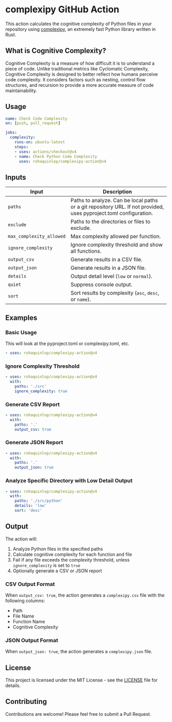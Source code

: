 # complexipy GitHub Action

This action calculates the cognitive complexity of Python files in your repository using [complexipy](https://rohaquinlop.github.io/complexipy/), an extremely fast Python library written in Rust.

## What is Cognitive Complexity?

Cognitive Complexity is a measure of how difficult it is to understand a piece of code. Unlike traditional metrics like Cyclomatic Complexity, Cognitive Complexity is designed to better reflect how humans perceive code complexity. It considers factors such as nesting, control flow structures, and recursion to provide a more accurate measure of code maintainability.

## Usage

```yaml
name: Check Code Complexity
on: [push, pull_request]

jobs:
  complexity:
    runs-on: ubuntu-latest
    steps:
    - uses: actions/checkout@v4
    - name: Check Python Code Complexity
      uses: rohaquinlop/complexipy-action@v4
```

## Inputs

| Input                    | Description                                                                                       |
| ------------------------ | ------------------------------------------------------------------------------------------------- |
| `paths`                  | Paths to analyze. Can be local paths or a git repository URL. If not provided, uses pyproject.toml configuration. |
| `exclude`                | Paths to the directories or files to exclude.                                                     |
| `max_complexity_allowed` | Max complexity allowed per function.                                                              |
| `ignore_complexity`      | Ignore complexity threshold and show all functions.                                               |
| `output_csv`             | Generate results in a CSV file.                                                                   |
| `output_json`            | Generate results in a JSON file.                                                                  |
| `details`                | Output detail level (`low` or `normal`).                                                          |
| `quiet`                  | Suppress console output.                                                                          |
| `sort`                   | Sort results by complexity (`asc`, `desc`, or `name`).                                            |

## Examples

### Basic Usage

This will look at the pyproject.toml or complexipy.toml, etc.

```yaml
- uses: rohaquinlop/complexipy-action@v4
```

### Ignore Complexity Threshold

```yaml
- uses: rohaquinlop/complexipy-action@v4
  with:
    paths: './src'
    ignore_complexity: true
```

### Generate CSV Report

```yaml
- uses: rohaquinlop/complexipy-action@v4
  with:
    paths: '.'
    output_csv: true
```

### Generate JSON Report
```yaml
- uses: rohaquinlop/complexipy-action@v4
  with:
    paths: '.'
    output_json: true
```

### Analyze Specific Directory with Low Detail Output

```yaml
- uses: rohaquinlop/complexipy-action@v4
  with:
    paths: './src/python'
    details: 'low'
    sort: 'desc'
```

## Output

The action will:
1. Analyze Python files in the specified paths
2. Calculate cognitive complexity for each function and file
3. Fail if any file exceeds the complexity threshold, unless `ignore_complexity` is set to `true`
4. Optionally generate a CSV or JSON report

### CSV Output Format

When `output_csv: true`, the action generates a `complexipy.csv` file with the following columns:
- Path
- File Name
- Function Name
- Cognitive Complexity

### JSON Output Format

When `output_json: true`, the action generates a `complexipy.json` file.

## License

This project is licensed under the MIT License - see the [LICENSE](LICENSE) file for details.

## Contributing

Contributions are welcome! Please feel free to submit a Pull Request.

